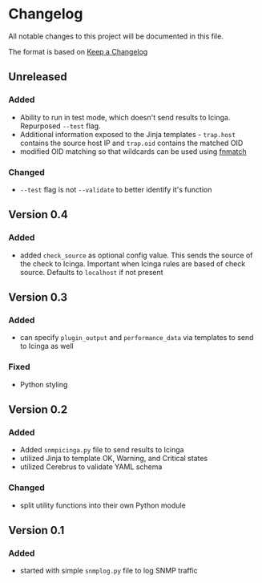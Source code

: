 # Changelog

All notable changes to this project will be documented in this file.

The format is based on [Keep a Changelog](https://keepachangelog.com/en/1.0.0/)

## Unreleased

### Added

- Ability to run in test mode, which doesn't send results to Icinga. Repurposed `--test` flag.
- Additional information exposed to the Jinja templates - `trap.host` contains the source host IP and `trap.oid` contains the matched OID
- modified OID matching so that wildcards can be used using [fnmatch](https://docs.python.org/3/library/fnmatch.html)

### Changed

- `--test` flag is not `--validate` to better identify it's function

## Version 0.4

### Added

- added `check_source` as optional config value. This sends the source of the check to Icinga. Important when Icinga rules are based of check source. Defaults to `localhost` if not present

## Version 0.3

### Added

- can specify `plugin_output` and `performance_data` via templates to send to Icinga as well

### Fixed

- Python styling

## Version 0.2

### Added

- Added `snmpicinga.py` file to send results to Icinga
- utilized Jinja to template OK, Warning, and Critical states
- utilized Cerebrus to validate YAML schema

### Changed

- split utility functions into their own Python module

## Version 0.1

### Added

- started with simple `snmplog.py` file to log SNMP traffic
